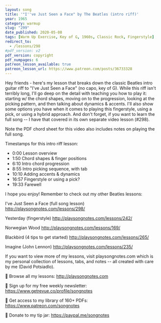 ```yaml
---
layout: song
title: '"I''ve Just Seen a Face" by The Beatles (intro riff)'
year: 1965
category: warmup
slug: "299"
date_published: 2020-05-08
tags: [Warm Up Exercise, Key of G, 1960s, Classic Rock, Fingerstyle]
redirect_to:
  - /lessons/298
#pdf_version: v2
pdf_version: copyright
pdf_numpages: 6
patreon_lesson_available: true
patreon_lesson_url: https://www.patreon.com/posts/36733328
---
```


Hey friends - here's my lesson that breaks down the classic Beatles intro guitar riff to "I've Just Seen a Face" (no capo, key of G). While this riff isn't terribly long, I'll go deep on the detail with teaching you how to play it: starting w/ the chord shapes, moving on to the progression, looking at the picking pattern, and then talking about dynamics & accents. I'll also show some options you have when it comes to playing this fingerstyle, using a pick, or using a hybrid approach. And don't forget, if you want to learn the full song -- I have that covered in its own separate video lesson (#298).

Note the PDF chord sheet for this video also includes notes on playing the full song.

Timestamps for this intro riff lesson:

- 0:00 Lesson overview
- 1:50 Chord shapes & finger positions
- 6:10 Intro chord progression
- 8:55 Intro picking sequence, with tab
- 10:10 Adding accents & dynamics
- 16:57 Fingerstyle or using a pick?
- 19:33 Farewell

I hope you enjoy! Remember to check out my other Beatles lessons:

I've Just Seen a Face (full song lesson)
http://playsongnotes.com/lessons/298/

Yesterday (fingerstyle)
http://playsongnotes.com/lessons/242/

Norwegian Wood
http://playsongnotes.com/lessons/169/

Blackbird (4 tips to get started)
http://playsongnotes.com/lessons/265/

Imagine (John Lennon)
http://playsongnotes.com/lessons/235/

If you want to view more of my lessons, visit playsongnotes.com which is my personal collection of lessons, tabs, and notes -- all created with care by me (David Potsiadlo).

🎸 Browse all my lessons:
http://playsongnotes.com

📅 Sign up for my free weekly newsletter:
https://www.getrevue.co/profile/songnotes

🔖 Get access to my library of 160+ PDFs:
https://www.patreon.com/songnotes

🙏 Donate to my tip jar:
https://paypal.me/songnotes
